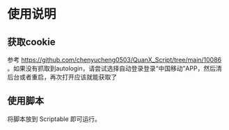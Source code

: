 # 使用说明

## 获取cookie

参考 https://github.com/chenyucheng0503/QuanX_Script/tree/main/10086 。如果没有抓取到autologin，请尝试选择自动登录登录“中国移动”APP，然后清后台或者重启，再次打开应该就能获取了

## 使用脚本

将脚本放到 Scriptable 即可运行。